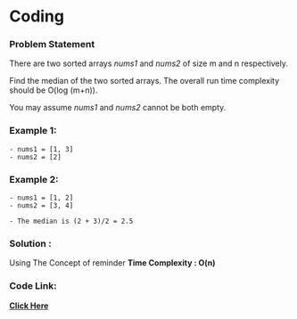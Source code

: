# Coding
### Problem Statement

There are two sorted arrays *nums1* and *nums2* of size m and n respectively.

Find the median of the two sorted arrays. The overall run time complexity should be O(log (m+n)).

You may assume *nums1* and *nums2* cannot be both empty.


### Example 1:

```
- nums1 = [1, 3]
- nums2 = [2]
```

### Example 2:

```
- nums1 = [1, 2]
- nums2 = [3, 4]

- The median is (2 + 3)/2 = 2.5
```
 

### Solution :
 Using The Concept of reminder 
 **Time Complexity : O(n)** 
 
 ### Code Link:
 
 [**Click Here**](https://github.com/imgauravsin/Coding/blob/master/LEETCODE/Palindrome%20Number/Palindrome%20Number.cpp)
 
 